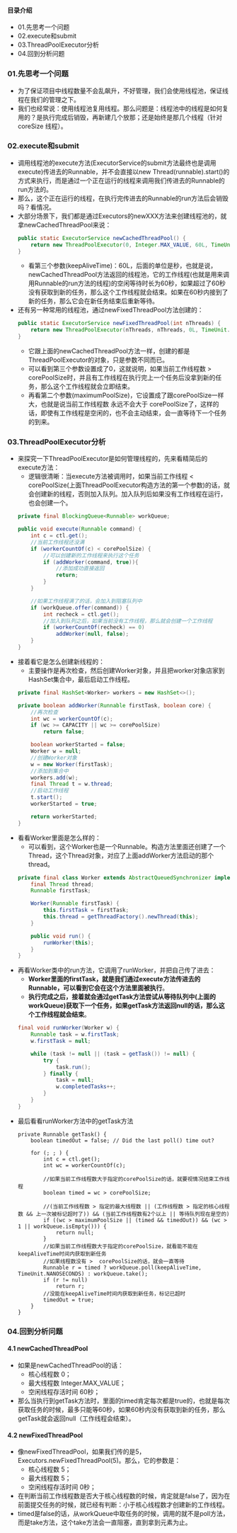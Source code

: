 #### 目录介绍
- 01.先思考一个问题
- 02.execute和submit
- 03.ThreadPoolExecutor分析
- 04.回到分析问题




### 01.先思考一个问题
- 为了保证项目中线程数量不会乱飙升，不好管理，我们会使用线程池，保证线程在我们的管理之下。
- 我们也经常说：使用线程池复用线程。那么问题是：线程池中的线程是如何复用的？是执行完成后销毁，再新建几个放那；还是始终是那几个线程（针对 coreSize 线程）。




### 02.execute和submit
- 调用线程池的execute方法(ExecutorService的submit方法最终也是调用execute)传进去的Runnable，并不会直接以new Thread(runnable).start()的方式来执行，而是通过一个正在运行的线程来调用我们传进去的Runnable的run方法的。
- 那么，这个正在运行的线程，在执行完传进去的Runnable的run方法后会销毁吗？看情况。
- 大部分场景下，我们都是通过Executors的newXXX方法来创建线程池的，就拿newCachedThreadPool来说：
    ``` java
    public static ExecutorService newCachedThreadPool() {
        return new ThreadPoolExecutor(0, Integer.MAX_VALUE, 60L, TimeUnit.SECONDS, new SynchronousQueue<Runnable>());
    }
    ```
    - 看第三个参数(keepAliveTime)：60L，后面的单位是秒，也就是说，newCachedThreadPool方法返回的线程池，它的工作线程(也就是用来调用Runnable的run方法的线程)的空闲等待时长为60秒，如果超过了60秒没有获取到新的任务，那么这个工作线程就会结束。如果在60秒内接到了新的任务，那么它会在新任务结束后重新等待。
- 还有另一种常用的线程池，通过newFixedThreadPool方法创建的：
    ``` java
    public static ExecutorService newFixedThreadPool(int nThreads) {
        return new ThreadPoolExecutor(nThreads, nThreads, 0L, TimeUnit.MILLISECONDS, new LinkedBlockingQueue<Runnable>());
    }
    ```
    - 它跟上面的newCachedThreadPool方法一样，创建的都是ThreadPoolExecutor的对象，只是参数不同而已。
    - 可以看到第三个参数设置成了0，这就说明，如果当前工作线程数 > corePoolSize时，并且有工作线程在执行完上一个任务后没拿到新的任务，那么这个工作线程就会立即结束。
    - 再看第二个参数(maximumPoolSize)，它设置成了跟corePoolSize一样大，也就是说当前工作线程数 永远不会大于 corePoolSize了，这样的话，即使有工作线程是空闲的，也不会主动结束，会一直等待下一个任务的到来。


### 03.ThreadPoolExecutor分析
- 来探究一下ThreadPoolExecutor是如何管理线程的，先来看精简后的execute方法：
    - 逻辑很清晰：当execute方法被调用时，如果当前工作线程 < corePoolSize(上面ThreadPoolExecutor构造方法的第一个参数)的话，就会创建新的线程，否则加入队列。加入队列后如果没有工作线程在运行，也会创建一个。
    ``` java
    private final BlockingQueue<Runnable> workQueue;
    
    public void execute(Runnable command) {
        int c = ctl.get();
        //当前工作线程还没满
        if (workerCountOf(c) < corePoolSize) {
            //可以创建新的工作线程来执行这个任务
            if (addWorker(command, true)){
                //添加成功直接返回
                return;
            }
        }
    
        //如果工作线程满了的话，会加入到阻塞队列中
        if (workQueue.offer(command)) {
            int recheck = ctl.get();
            //加入到队列之后，如果当前没有工作线程，那么就会创建一个工作线程
            if (workerCountOf(recheck) == 0)
                addWorker(null, false);
        }
    }
    ```
- 接着看它是怎么创建新线程的：
    - 主要操作是再次检查，然后创建Worker对象，并且把worker对象店家到HashSet集合中，最后启动工作线程。
    ``` java
    private final HashSet<Worker> workers = new HashSet<>();
    
    private boolean addWorker(Runnable firstTask, boolean core) {
        //再次检查
        int wc = workerCountOf(c);
        if (wc >= CAPACITY || wc >= corePoolSize)
            return false;
    
        boolean workerStarted = false;
        Worker w = null;
        //创建Worker对象
        w = new Worker(firstTask);
        //添加到集合中
        workers.add(w);
        final Thread t = w.thread;
        //启动工作线程
        t.start();
        workerStarted = true;
    
        return workerStarted;
    }
    ```
- 看看Worker里面是怎么样的：
    - 可以看到，这个Worker也是一个Runnable。构造方法里面还创建了一个Thread，这个Thread对象，对应了上面addWorker方法启动的那个thread。
    ``` java
    private final class Worker extends AbstractQueuedSynchronizer implements Runnable {
        final Thread thread;
        Runnable firstTask;
    
        Worker(Runnable firstTask) {
            this.firstTask = firstTask;
            this.thread = getThreadFactory().newThread(this);
        }
    
        public void run() {
            runWorker(this);
        }
    }
    ```
- 再看Worker类中的run方法，它调用了runWorker，并把自己传了进去：
    - **Worker里面的firstTask，就是我们通过execute方法传进去的Runnable，可以看到它会在这个方法里面被执行**。
    - **执行完成之后，接着就会通过getTask方法尝试从等待队列中(上面的workQueue)获取下一个任务，如果getTask方法返回null的话，那么这个工作线程就会结束**。
    ``` java
    final void runWorker(Worker w) {
        Runnable task = w.firstTask;
        w.firstTask = null;
    
        while (task != null || (task = getTask()) != null) {
            try {
                task.run();
            } finally {
                task = null;
                w.completedTasks++;
            }
        }
    }
    ```
- 最后看看runWorker方法中的getTask方法
    ```
    private Runnable getTask() {
        boolean timedOut = false; // Did the last poll() time out?
    
        for (; ; ) {
            int c = ctl.get();
            int wc = workerCountOf(c);
    
            //如果当前工作线程数大于指定的corePoolSize的话，就要视情况结束工作线程
            boolean timed = wc > corePoolSize;
    
            //(当前工作线程数 > 指定的最大线程数 || (工作线程数 > 指定的核心线程数 && 上一次被标记超时了)) && (当前工作线程数有2个以上 || 等待队列现在是空的)
            if ((wc > maximumPoolSize || (timed && timedOut)) && (wc > 1 || workQueue.isEmpty())) {
                return null;
            }
            //如果当前工作线程数大于指定的corePoolSize，就看能不能在keepAliveTime时间内获取到新任务
            //如果线程数没有 >  corePoolSize的话，就会一直等待
            Runnable r = timed ? workQueue.poll(keepAliveTime, TimeUnit.NANOSECONDS) : workQueue.take();
            if (r != null)
                return r;
            //没能在keepAliveTime时间内获取到新任务，标记已超时
            timedOut = true;
        }
    }
    ```


### 04.回到分析问题
#### 4.1 newCachedThreadPool
- 如果是newCachedThreadPool的话：
    - 核心线程数 0；
    - 最大线程数 Integer.MAX_VALUE；
    - 空闲线程存活时间 60秒；
- 那么当执行到getTask方法时，里面的timed肯定每次都是true的，也就是每次获取任务的时候，最多只能等60秒，如果60秒内没有获取到新的任务，那么getTask就会返回null（工作线程会结束）。


#### 4.2 newFixedThreadPool
- 像newFixedThreadPool，如果我们传的是5，Executors.newFixedThreadPool(5)。那么，它的参数是：
    - 核心线程数 5；
    - 最大线程数 5；
    - 空闲线程存活时间 0秒；
- 在判断当前工作线程数是否大于核心线程数的时候，肯定就是false了，因为在前面提交任务的时候，就已经有判断：小于核心线程数才创建新的工作线程。
- timed是false的话，从workQueue中取任务的时候，调用的就不是poll方法，而是take方法，这个take方法会一直阻塞，直到拿到元素为止。









